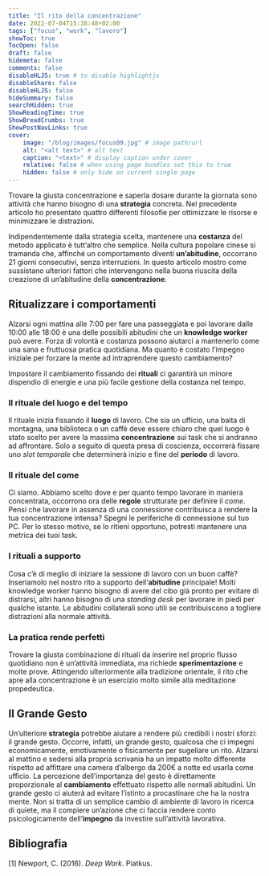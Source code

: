 ```yaml
---
title: "Il rito della concentrazione"
date: 2022-07-04T15:38:48+02:00
tags: ["focus", "work", "lavoro"]
showToc: true
TocOpen: false
draft: false
hidemeta: false
comments: false
disableHLJS: true # to disable highlightjs
disableShare: false
disableHLJS: false
hideSummary: false
searchHidden: true
ShowReadingTime: true
ShowBreadCrumbs: true
ShowPostNavLinks: true
cover:
    image: "/blog/images/focus09.jpg" # image path/url
    alt: "<alt text>" # alt text
    caption: "<text>" # display caption under cover
    relative: false # when using page bundles set this to true
    hidden: false # only hide on current single page
---
```

Trovare la giusta concentrazione e saperla dosare durante la giornata sono attività che hanno bisogno di una **strategia** concreta. Nel precedente articolo ho presentato quattro differenti filosofie per ottimizzare le risorse e minimizzare le distrazioni.

Indipendentemente dalla strategia scelta, mantenere una **costanza** del metodo applicato è tutt’altro che semplice. Nella cultura popolare cinese si tramanda che, affinché un comportamento diventi **un’abitudine**, occorrano 21 giorni consecutivi, senza interruzioni. In questo articolo mostro come sussistano ulteriori fattori che intervengono nella buona riuscita della creazione di un’abitudine della **concentrazione**.

## Ritualizzare i comportamenti

Alzarsi ogni mattina alle 7:00 per fare una passeggiata e poi lavorare dalle 10:00 alle 18:00 è una delle possibili abitudini che un **knowledge worker** può avere. Forza di volontà e costanza possono aiutarci a mantenerlo come una sana e fruttuosa pratica quotidiana. Ma quanto è costato l’impegno iniziale per forzare la mente ad intraprendere questo cambiamento? 

Impostare il cambiamento fissando dei **rituali** ci garantirà un minore dispendio di energie e una più facile gestione della costanza nel tempo.

### Il rituale del luogo e del tempo

Il rituale inizia fissando il **luogo** di lavoro. Che sia un ufficio, una baita di montagna, una biblioteca o un caffè deve essere chiaro che quel luogo è stato scelto per avere la massima **concentrazione** sui task che si andranno ad affrontare. Solo a seguito di questa presa di coscienza, occorrerà fissare uno *slot temporale* che determinerà inizio e fine del **periodo** di lavoro.

### Il rituale del come

Ci siamo. Abbiamo scelto dove e per quanto tempo lavorare in maniera concentrata, occorrono ora delle **regole** strutturate per definire il *come*. Pensi che lavorare in assenza di una connessione contribuisca a rendere la tua concentrazione intensa? Spegni le periferiche di connessione sul tuo PC. Per lo stesso motivo, se lo ritieni opportuno, potresti mantenere una metrica dei tuoi task.

### I rituali a supporto

Cosa c’è di meglio di iniziare la sessione di lavoro con un buon caffè? Inseriamolo nel nostro rito a supporto dell’**abitudine** principale! Molti knowledge worker hanno bisogno di avere del cibo già pronto per evitare di distrarsi, altri hanno bisogno di una *standing desk* per lavorare in piedi per qualche istante. Le abitudini collaterali sono utili se contribuiscono a togliere distrazioni alla normale attività.

### La pratica rende perfetti

Trovare la giusta combinazione di rituali da inserire nel proprio flusso quotidiano non è un’attività immediata, ma richiede **sperimentazione** e molte prove. Attingendo ulteriormente alla tradizione orientale, il rito che apre alla concentrazione è un esercizio molto simile alla meditazione propedeutica. 

## Il Grande Gesto

Un’ulteriore **strategia** potrebbe aiutare a rendere più credibili i nostri sforzi: il grande gesto. Occorre, infatti, un grande gesto, qualcosa che ci impegni economicamente, emotivamente o fisicamente per sugellare un rito. Alzarsi al mattino e sedersi alla propria scrivania ha un impatto molto differente rispetto ad affittare una camera d’albergo da 200€ a notte ed usarla come ufficio. La percezione dell’importanza del gesto è direttamente proporzionale al **cambiamento** effettuato rispetto alle normali abitudini. Un grande gesto ci aiuterà ad evitare l’istinto a procastinare che ha la nostra mente. Non si tratta di un semplice cambio di ambiente di lavoro in ricerca di quiete, ma il compiere un’azione che ci faccia rendere conto psicologicamente dell’**impegno** da investire sull’attività lavorativa.

## Bibliografia
[1] Newport, C. (2016). *Deep Work*. Piatkus.

